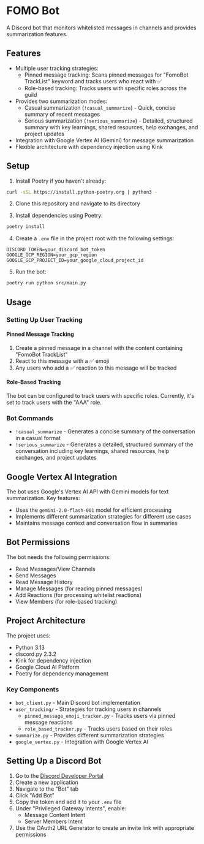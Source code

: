 # FOMO Bot

A Discord bot that monitors whitelisted messages in channels and provides summarization features.

## Features

- Multiple user tracking strategies:
  - Pinned message tracking: Scans pinned messages for "FomoBot TrackList" keyword and tracks users who react with ✅
  - Role-based tracking: Tracks users with specific roles across the guild
- Provides two summarization modes:
  - Casual summarization (`!casual_summarize`) - Quick, concise summary of recent messages
  - Serious summarization (`!serious_summarize`) - Detailed, structured summary with key learnings, shared resources, help exchanges, and project updates
- Integration with Google Vertex AI (Gemini) for message summarization
- Flexible architecture with dependency injection using Kink

## Setup

1. Install Poetry if you haven't already:
```bash
curl -sSL https://install.python-poetry.org | python3 -
```

2. Clone this repository and navigate to its directory

3. Install dependencies using Poetry:
```bash
poetry install
```

4. Create a `.env` file in the project root with the following settings:
```
DISCORD_TOKEN=your_discord_bot_token
GOOGLE_GCP_REGION=your_gcp_region
GOOGLE_GCP_PROJECT_ID=your_google_cloud_project_id
```

5. Run the bot:
```bash
poetry run python src/main.py
```

## Usage

### Setting Up User Tracking

#### Pinned Message Tracking
1. Create a pinned message in a channel with the content containing "FomoBot TrackList"
2. React to this message with a ✅ emoji
3. Any users who add a ✅ reaction to this message will be tracked

#### Role-Based Tracking
The bot can be configured to track users with specific roles. Currently, it's set to track users with the "AAA" role.

### Bot Commands

- `!casual_summarize` - Generates a concise summary of the conversation in a casual format
- `!serious_summarize` - Generates a detailed, structured summary of the conversation including key learnings, shared resources, help exchanges, and project updates

## Google Vertex AI Integration

The bot uses Google's Vertex AI API with Gemini models for text summarization. Key features:

- Uses the `gemini-2.0-flash-001` model for efficient processing
- Implements different summarization strategies for different use cases
- Maintains message context and conversation flow in summaries

## Bot Permissions

The bot needs the following permissions:
- Read Messages/View Channels
- Send Messages
- Read Message History
- Manage Messages (for reading pinned messages)
- Add Reactions (for processing whitelist reactions)
- View Members (for role-based tracking)

## Project Architecture

The project uses:
- Python 3.13
- discord.py 2.3.2
- Kink for dependency injection
- Google Cloud AI Platform
- Poetry for dependency management

### Key Components

- `bot_client.py` - Main Discord bot implementation
- `user_tracking/` - Strategies for tracking users in channels
  - `pinned_message_emoji_tracker.py` - Tracks users via pinned message reactions
  - `role_based_tracker.py` - Tracks users based on their roles
- `summarize.py` - Provides different summarization strategies
- `google_vertex.py` - Integration with Google Vertex AI

## Setting Up a Discord Bot

1. Go to the [Discord Developer Portal](https://discord.com/developers/applications)
2. Create a new application
3. Navigate to the "Bot" tab
4. Click "Add Bot"
5. Copy the token and add it to your `.env` file
6. Under "Privileged Gateway Intents", enable:
   - Message Content Intent
   - Server Members Intent
7. Use the OAuth2 URL Generator to create an invite link with appropriate permissions 